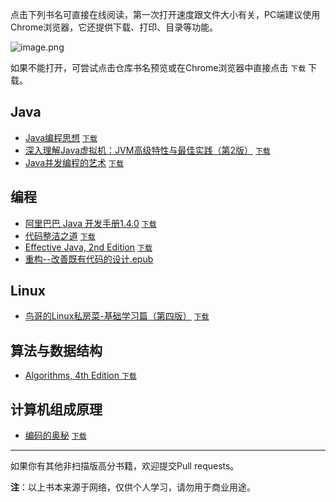 点击下列书名可直接在线阅读，第一次打开速度跟文件大小有关，PC端建议使用Chrome浏览器，它还提供下载、打印、目录等功能。

![image.png](https://upload-images.jianshu.io/upload_images/5863464-b350642436144387.png?imageMogr2/auto-orient/strip%7CimageView2/2/w/1240)

如果不能打开，可尝试点击仓库书名预览或在Chrome浏览器中直接点击 `下载` 下载。

## Java
* [Java编程思想](https://depp.wang/Java-Book/Java编程思想.pdf) [`下载`](https://raw.githubusercontent.com/deppwang/Java-Book/master/Java编程思想.pdf)
* [深入理解Java虚拟机：JVM高级特性与最佳实践（第2版）](https://depp.wang/Java-Book/深入理解Java虚拟机：JVM高级特性与最佳实践（第2版）.pdf) [`下载`](https://raw.githubusercontent.com/deppwang/Java-Book/master/深入理解Java虚拟机：JVM高级特性与最佳实践（第2版）.pdf)
* [Java并发编程的艺术](https://depp.wang/Java-Book/Java并发编程的艺术.pdf) [`下载`](https://raw.githubusercontent.com/deppwang/Java-Book/master/Java并发编程的艺术.pdf) 

## 编程
* [阿里巴巴 Java 开发手册1.4.0](https://depp.wang/Java-Book/阿里巴巴%20Java%20开发手册1.4.0.pdf)  [`下载`](https://raw.githubusercontent.com/deppwang/Java-Book/master/阿里巴巴%20Java%20开发手册1.4.0.pdf) 
* [代码整洁之道](https://depp.wang/Java-Book/代码整洁之道.pdf) [`下载`](https://raw.githubusercontent.com/deppwang/Java-Book/master/代码整洁之道.pdf)
* [Effective Java, 2nd Edition](https://depp.wang/Java-Book/Effective%20Java,%202nd%20Edition.pdf) [`下载`](https://raw.githubusercontent.com/deppwang/Java-Book/master/Effective%20Java,%202nd%20Edition.pdf) 
* [重构--改善既有代码的设计.epub](https://depp.wang/Java-Book/重构--改善既有代码的设计.epub)

## Linux
* [鸟哥的Linux私房菜-基础学习篇（第四版）](https://depp.wang/Java-Book/鸟哥的Linux私房菜-基础学习篇（第四版）.pdf) [`下载`](https://raw.githubusercontent.com/deppwang/Java-Book/master/鸟哥的Linux私房菜-基础学习篇（第四版）.pdf) 

## 算法与数据结构
* [Algorithms, 4th Edition ](https://depp.wang/Java-Book/Algorithms%2C%204th%20Edition.pdf) [`下载`](https://raw.githubusercontent.com/deppwang/Java-Book/master/Algorithms%2C%204th%20Edition.pdf) 
<!--![[Algorithms, 4th Edition ](https://depp.wang/Java-Book/Algorithms%2C%204th%20Edition.pdf)](https://upload-images.jianshu.io/upload_images/5863464-c9f91094458414c8.png?imageMogr2/auto-orient/strip%7CimageView2/2/w/1240)-->
## 计算机组成原理
* [编码的奥秘](https://depp.wang/Java-Book/编码的奥秘.pdf) [`下载`](https://raw.githubusercontent.com/deppwang/Java-Book/master/编码的奥秘.pdf) 
---
如果你有其他非扫描版高分书籍，欢迎提交Pull requests。

**注**：以上书本来源于网络，仅供个人学习，请勿用于商业用途。